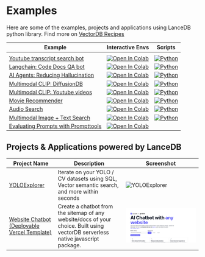 # Examples

Here are some of the examples, projects and applications using LanceDB python library.
Find more on [VectorDB Recipes](https://github.com/lancedb/vectordb-recipes)

| Example | Interactive Envs | Scripts  |
|-------- | ---------------- | ------   |
| | | |
| [Youtube transcript search bot](https://github.com/lancedb/vectordb-recipes/tree/main/examples/youtube_bot/) | <a href="https://colab.research.google.com/github/lancedb/vectordb-recipes/blob/main/examples/youtube_bot/main.ipynb"><img src="https://colab.research.google.com/assets/colab-badge.svg" alt="Open In Colab"></a>| [![Python](https://img.shields.io/badge/python-3670A0?style=for-the-badge&logo=python&logoColor=ffdd54)](https://github.com/lancedb/vectordb-recipes/tree/main/examples/youtube_bot/main.py)|
| [Langchain: Code Docs QA bot](https://github.com/lancedb/vectordb-recipes/tree/main/examples/Code-Documentation-QA-Bot/) | <a href="https://colab.research.google.com/github/lancedb/vectordb-recipes/blob/main/examples/Code-Documentation-QA-Bot/main.ipynb"><img src="https://colab.research.google.com/assets/colab-badge.svg" alt="Open In Colab"></a>| [![Python](https://img.shields.io/badge/python-3670A0?style=for-the-badge&logo=python&logoColor=ffdd54)](https://github.com/lancedb/vectordb-recipes/tree/main/examples/Code-Documentation-QA-Bot/main.py) |
| [AI Agents: Reducing Hallucination](https://github.com/lancedb/vectordb-recipes/tree/main/examples/reducing_hallucinations_ai_agents/) | <a href="https://colab.research.google.com/github/lancedb/vectordb-recipes/blob/main/examples/reducing_hallucinations_ai_agents/main.ipynb"><img src="https://colab.research.google.com/assets/colab-badge.svg" alt="Open In Colab"></a>| [![Python](https://img.shields.io/badge/python-3670A0?style=for-the-badge&logo=python&logoColor=ffdd54)](https://github.com/lancedb/vectordb-recipes/tree/main/examples/reducing_hallucinations_ai_agents/main.py)|
| [Multimodal CLIP: DiffusionDB](https://github.com/lancedb/vectordb-recipes/tree/main/examples/multimodal_clip/) | <a href="https://colab.research.google.com/github/lancedb/vectordb-recipes/blob/main/examples/multimodal_clip/main.ipynb"><img src="https://colab.research.google.com/assets/colab-badge.svg" alt="Open In Colab"></a>| [![Python](https://img.shields.io/badge/python-3670A0?style=for-the-badge&logo=python&logoColor=ffdd54)](https://github.com/lancedb/vectordb-recipes/tree/main/examples/multimodal_clip/main.py)  |
| [Multimodal CLIP: Youtube videos](https://github.com/lancedb/vectordb-recipes/tree/main/examples/multimodal_video_search/) | <a href="https://colab.research.google.com/github/lancedb/vectordb-recipes/blob/main/examples/multimodal_video_search/main.ipynb"><img src="https://colab.research.google.com/assets/colab-badge.svg" alt="Open In Colab"></a>| [![Python](https://img.shields.io/badge/python-3670A0?style=for-the-badge&logo=python&logoColor=ffdd54)](https://github.com/lancedb/vectordb-recipes/tree/main/examples/multimodal_video_search/main.py)  |
| [Movie Recommender](https://github.com/lancedb/vectordb-recipes/tree/main/examples/movie-recommender/) | <a href="https://colab.research.google.com/github/lancedb/vectordb-recipes/blob/main/examples/movie-recommender/main.ipynb"><img src="https://colab.research.google.com/assets/colab-badge.svg" alt="Open In Colab"></a> | [![Python](https://img.shields.io/badge/python-3670A0?style=for-the-badge&logo=python&logoColor=ffdd54)](https://github.com/lancedb/vectordb-recipes/tree/main/examples/movie-recommender/main.py)  |
| [Audio Search](https://github.com/lancedb/vectordb-recipes/tree/main/examples/audio_search/) | <a href="https://colab.research.google.com/github/lancedb/vectordb-recipes/blob/main/examples/audio_search/main.ipynb"><img src="https://colab.research.google.com/assets/colab-badge.svg" alt="Open In Colab"></a> | [![Python](https://img.shields.io/badge/python-3670A0?style=for-the-badge&logo=python&logoColor=ffdd54)](https://github.com/lancedb/vectordb-recipes/tree/main/examples/audio_search/main.py)  |
| [Multimodal Image + Text Search](https://github.com/lancedb/vectordb-recipes/tree/main/examples/multimodal_search/) | <a href="https://colab.research.google.com/github/lancedb/vectordb-recipes/blob/main/examples/multimodal_search/main.ipynb"><img src="https://colab.research.google.com/assets/colab-badge.svg" alt="Open In Colab"></a> | [![Python](https://img.shields.io/badge/python-3670A0?style=for-the-badge&logo=python&logoColor=ffdd54)](https://github.com/lancedb/vectordb-recipes/tree/main/examples/multimodal_search/main.py)  |
| [Evaluating Prompts with Prompttools](https://github.com/lancedb/vectordb-recipes/tree/main/examples/prompttools-eval-prompts/) | <a href="https://colab.research.google.com/github/lancedb/vectordb-recipes/blob/main/examples/prompttools-eval-prompts/main.ipynb"><img src="https://colab.research.google.com/assets/colab-badge.svg" alt="Open In Colab"></a> |  |

## Projects & Applications powered by LanceDB

| Project Name                                        | Description                                                                                                          | Screenshot                                |
|-----------------------------------------------------|----------------------------------------------------------------------------------------------------------------------|-------------------------------------------|
| [YOLOExplorer](https://github.com/lancedb/yoloexplorer) | Iterate on your YOLO / CV datasets using SQL, Vector semantic search, and more within seconds                  | ![YOLOExplorer](https://github.com/lancedb/vectordb-recipes/assets/15766192/ae513a29-8f15-4e0b-99a1-ccd8272b6131) |
| [Website Chatbot (Deployable Vercel Template)](https://github.com/lancedb/lancedb-vercel-chatbot) | Create a chatbot from the sitemap of any website/docs of your choice. Built using vectorDB serverless native javascript package. | ![Chatbot](../assets/vercel-template.gif)    |
